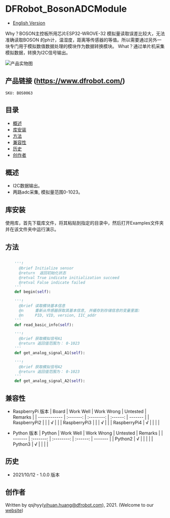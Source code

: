 # DFRobot_BosonADCModule
* [English Version](./README.md)

Why？BOSON主控板所用芯片ESP32-WROVE-32 模拟量读取误差比较大，无法准确读取BOSON 的ph计，温湿度，距离等传感器的等值。所以需要通过另外一块专门用于模拟数值数据处理的模块作为数据转换模块。
What？通过单片机采集模拟数据，转换为I2C信号输出。

![产品实物图](../../resources/images/BosonAdcModule.png)


## 产品链接 (https://www.dfrobot.com/)
    SKU: BOS0063


## 目录

* [概述](#概述)
* [库安装](#库安装)
* [方法](#方法)
* [兼容性](#兼容性y)
* [历史](#历史)
* [创作者](#创作者)


## 概述

* I2C数据输出。<br>
* 两路adc采集, 模拟量范围0-1023。<br>


## 库安装

使用库，首先下载库文件，将其粘贴到指定的目录中，然后打开Examples文件夹并在该文件夹中运行演示。


## 方法

```python

    '''!
      @brief Initialize sensor
      @return  返回初始化状态
      @retval True indicate initialization succeed
      @retval False indicate failed
    '''
    def begin(self):

    '''!
      @brief 读取模块基本信息
      @n     重新从传感器获取其基本信息, 并缓存到存储信息的变量里面:
      @n     PID, VID, version, IIC_addr
    '''
    def read_basic_info(self):

    '''!
      @brief 获取模拟信号A1
      @return 返回值范围为： 0-1023
    '''
    def get_analog_signal_A1(self):

    '''!
      @brief 获取模拟信号A2
      @return 返回值范围为： 0-1023
    '''
    def get_analog_signal_A2(self):

```


## 兼容性

* RaspberryPi 版本
| Board        | Work Well | Work Wrong | Untested | Remarks |
| ------------ | :-------: | :--------: | :------: | ------- |
| RaspberryPi2 |           |            |    √     |         |
| RaspberryPi3 |           |            |    √     |         |
| RaspberryPi4 |     √     |            |          |         |

* Python 版本
| Python  | Work Well | Work Wrong | Untested | Remarks |
| ------- | :-------: | :--------: | :------: | ------- |
| Python2 |     √     |            |          |         |
| Python3 |     √     |            |          |         |


## 历史

- 2021/10/12 - 1.0.0 版本


## 创作者

Written by qsjhyy(yihuan.huang@dfrobot.com), 2021. (Welcome to our [website](https://www.dfrobot.com/))
